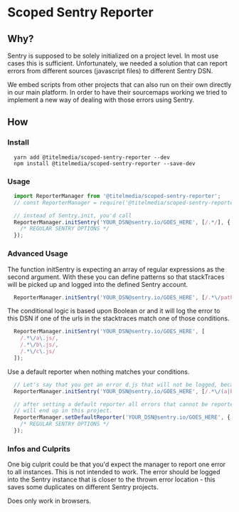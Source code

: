 # Scoped Sentry Reporter

## Why?
Sentry is supposed to be solely initialized on a project level. In most use cases this is sufficient.
Unfortunately, we needed a solution that can report errors from different sources (javascript files) to different Sentry DSN.

We embed scripts from other projects that can also run on their own directly in our main platform. In order to have their sourcemaps working we tried to implement a new way of dealing with those errors using Sentry.

## How

### Install 
```
  yarn add @titelmedia/scoped-sentry-reporter --dev
  npm install @titelmedia/scoped-sentry-reporter --save-dev
```

### Usage

```javascript
  import ReporterManager from '@titelmedia/scoped-sentry-reporter';
  // const ReporterManager = require('@titelmedia/scoped-sentry-reporter/src/index.es5.js').default;

  // instead of Sentry.init, you'd call
  ReporterManager.initSentry('YOUR_DSN@sentry.io/GOES_HERE', [/.*/], {
    /* REGULAR SENTRY OPTIONS */
  });
```

### Advanced Usage

The function initSentry is expecting an array of regular expressions as the second argument. With these you can define patterns so that stackTraces will be picked up and logged into the defined Sentry account.

```javascript
  ReporterManager.initSentry('YOUR_DSN@sentry.io/GOES_HERE', [/.*\/path\/to\/a\/file\.js/]);
```

The conditional logic is based upon Boolean or and it will log the error to this DSN if one of the urls in the stacktraces match one of those conditions.

```javascript
  ReporterManager.initSentry('YOUR_DSN@sentry.io/GOES_HERE', [
    /.*\/a\.js/,
    /.*\/b\.js/,
    /.*\/c\.js/
  ]);
```

Use a default reporter when nothing matches your conditions.

```javascript
  // Let's say that you get an error d.js that will not be logged, because conditions do not match.
  ReporterManager.initSentry('YOUR_DSN@sentry.io/GOES_HERE', [/.*\/(a|b|c)\.js/]);

  // after setting a default reporter all errors that cannot be reported to any instance
  // will end up in this project.
  ReporterManager.setDefaultReporter('YOUR_DSN@sentry.io/GOES_HERE', {
    /* REGULAR SENTRY OPTIONS */
  });
```

### Infos and Culprits

One big culprit could be that you'd expect the manager to report one error to all instances. This is not intended to work. The error should be logged into the Sentry instance that is closer to the thrown error location - this saves some duplicates on different Sentry projects.

Does only work in browsers.
